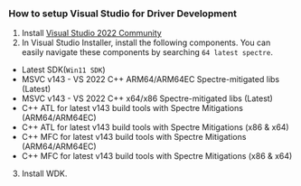 ### How to setup Visual Studio for Driver Development
1. Install [Visual Studio 2022 Community](https://visualstudio.microsoft.com/ko/vs/community/)
2. In Visual Studio Installer, install the following components.
You can easily navigate these components by searching `64 latest spectre`.
- Latest SDK(`Win11 SDK`)
- MSVC v143 - VS 2022 C++ ARM64/ARM64EC Spectre-mitigated libs (Latest)
- MSVC v143 - VS 2022 C++ x64/x86 Spectre-mitigated libs (Latest)
- C++ ATL for latest v143 build tools with Spectre Mitigations (ARM64/ARM64EC)
- C++ ATL for latest v143 build tools with Spectre Mitigations (x86 & x64)
- C++ MFC for latest v143 build tools with Spectre Mitigations (ARM64/ARM64EC)
- C++ MFC for latest v143 build tools with Spectre Mitigations (x86 & x64)
3. Install WDK.
